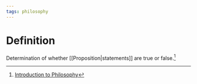 ```yaml
---
tags: philosophy
---
```


# Definition

Determination of whether [[Proposition|statements]] are true or false.[^1]

[^1]: [Introduction to Philosophy](zotero://open-pdf/library/items/M84L5RRJ?page=159)